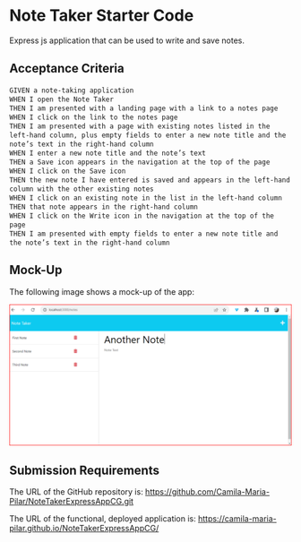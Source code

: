 # Note Taker Starter Code

Express js application that can be used to write and save notes.

## Acceptance Criteria

```
GIVEN a note-taking application
WHEN I open the Note Taker
THEN I am presented with a landing page with a link to a notes page
WHEN I click on the link to the notes page
THEN I am presented with a page with existing notes listed in the left-hand column, plus empty fields to enter a new note title and the note’s text in the right-hand column
WHEN I enter a new note title and the note’s text
THEN a Save icon appears in the navigation at the top of the page
WHEN I click on the Save icon
THEN the new note I have entered is saved and appears in the left-hand column with the other existing notes
WHEN I click on an existing note in the list in the left-hand column
THEN that note appears in the right-hand column
WHEN I click on the Write icon in the navigation at the top of the page
THEN I am presented with empty fields to enter a new note title and the note’s text in the right-hand column
```

## Mock-Up

The following image shows a mock-up of the app:

![Existing notes are listed in the left-hand column with a started note on the right-hand side to show the user how to proceed.](./public/assets/images/NoteTakerCreatorDemo.png)

## Submission Requirements

The URL of the GitHub repository is: https://github.com/Camila-Maria-Pilar/NoteTakerExpressAppCG.git

The URL of the functional, deployed application is: https://camila-maria-pilar.github.io/NoteTakerExpressAppCG/

